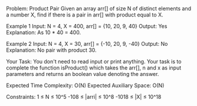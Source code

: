 Problem: Product Pair
Given an array arr[] of size N of distinct elements and a number X, find if there is a pair in arr[] with product equal to X.

Example 1
Input: N = 4, X = 400, arr[] = {10, 20, 9, 40}
Output: Yes
Explanation: As 10 * 40 = 400.

Example 2
Input: N = 4, X = 30, arr[] = {-10, 20, 9, -40}
Output: No
Explanation: No pair with product 30.

Your Task:
You don't need to read input or print anything. Your task is to complete the function isProduct() which takes the arr[], n and x as input parameters and returns an boolean value denoting the answer.

Expected Time Complexity: O(N)
Expected Auxiliary Space: O(N)

Constraints:
1 ≤ N ≤ 10^5
-108 ≤ |arri| ≤ 10^8
-1018 ≤ |X| ≤ 10^18
